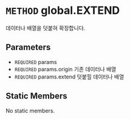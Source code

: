 # `METHOD` global.EXTEND
데이터나 배열을 덧붙혀 확장합니다.

## Parameters
* `REQUIRED` params 
* `REQUIRED` params.origin	기존  데이터나 배열
* `REQUIRED` params.extend	덧붙힐  데이터나 배열

## Static Members
No static members.
